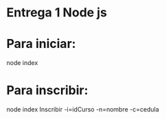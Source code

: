 # Entrega 1 Node js

Para iniciar:
====================

node index

Para inscribir:
==================

node index Inscribir -i=idCurso -n=nombre -c=cedula
